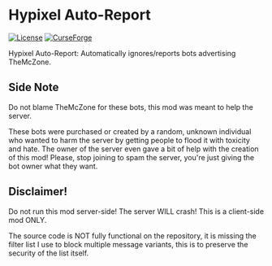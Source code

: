 # Hypixel Auto-Report
[![License](https://img.shields.io/badge/License-CC0%201.0-blue)](https://tldrlegal.com/license/creative-commons-cc0-1.0-universal)
[![CurseForge](http://cf.way2muchnoise.eu/title/hypixel-auto-report.svg)](https://minecraft.curseforge.com/projects/hypixel-auto-report)

Hypixel Auto-Report: Automatically ignores/reports bots advertising TheMcZone.

## Side Note
Do not blame TheMcZone for these bots, this mod was meant to help the server.

These bots were purchased or created by a random, unknown individual who wanted to harm the server by getting people to flood it with toxicity and hate. The owner of the server even gave a bit of help with the creation of this mod! Please, stop joining to spam the server, you're just giving the bot owner what they want.

## Disclaimer!

Do not run this mod server-side! The server WILL crash! This is a client-side mod ONLY.

The source code is NOT fully functional on the repository, it is missing the filter list I use to block multiple message variants, this is  to preserve the security of the list itself.
